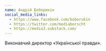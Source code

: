 ```yaml
---
name: Андрій Боборикін
social_media_links:
  - https://www.facebook.com/boborukin
  - https://twitter.com/mediaborscht
  - https://media3.substack.com/
---
```


Виконавчий директор  «Української правди».
